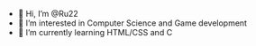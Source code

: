 - 👋 Hi, I’m @Ru22
- 👀 I’m interested in Computer Science and Game development 
- 🌱 I’m currently learning HTML/CSS and C


<!---
RuMap22/RuMap22 is a ✨ special ✨ repository because its `README.md` (this file) appears on your GitHub profile.
You can click the Preview link to take a look at your changes.
--->
